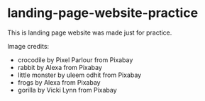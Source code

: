 # landing-page-website-practice

This is landing page website was made just for practice.

Image credits:
  - crocodile by Pixel Parlour from Pixabay
  - rabbit by Alexa from Pixabay
  - little monster by uleem odhit from Pixabay
  - frogs by Alexa from Pixabay
  - gorilla by Vicki Lynn from Pixabay